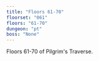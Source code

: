```yaml
---
title: "Floors 61-70"
floorset: "061"  
floors: "61-70"
dungeon: "pt"
boss: "None"
---
```


Floors 61-70 of Pilgrim's Traverse.
